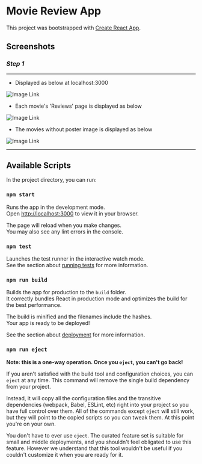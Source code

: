 # Movie Review App

This project was bootstrapped with [Create React App](https://github.com/facebook/create-react-app).

## Screenshots

### _Step 1_
---
- Displayed as below at localhost:3000 

 ![Image Link](https://github.ccs.neu.edu/NEU-CS5610-SU22/Jiyoon_Clover_Jeong-HWimg/blob/main/localhost3000.png)

- Each movie's 'Reviews' page is displayed as below

![Image Link](https://github.ccs.neu.edu/NEU-CS5610-SU22/Jiyoon_Clover_Jeong-HWimg/blob/main/TheGreatTrain.png)


- The movies without poster image is displayed as below

![Image Link](https://github.ccs.neu.edu/NEU-CS5610-SU22/Jiyoon_Clover_Jeong-HWimg/blob/main/placeholder.png)

---



## Available Scripts

In the project directory, you can run:

### `npm start`

Runs the app in the development mode.\
Open [http://localhost:3000](http://localhost:3000) to view it in your browser.

The page will reload when you make changes.\
You may also see any lint errors in the console.

### `npm test`

Launches the test runner in the interactive watch mode.\
See the section about [running tests](https://facebook.github.io/create-react-app/docs/running-tests) for more information.

### `npm run build`

Builds the app for production to the `build` folder.\
It correctly bundles React in production mode and optimizes the build for the best performance.

The build is minified and the filenames include the hashes.\
Your app is ready to be deployed!

See the section about [deployment](https://facebook.github.io/create-react-app/docs/deployment) for more information.

### `npm run eject`

**Note: this is a one-way operation. Once you `eject`, you can't go back!**

If you aren't satisfied with the build tool and configuration choices, you can `eject` at any time. This command will remove the single build dependency from your project.

Instead, it will copy all the configuration files and the transitive dependencies (webpack, Babel, ESLint, etc) right into your project so you have full control over them. All of the commands except `eject` will still work, but they will point to the copied scripts so you can tweak them. At this point you're on your own.

You don't have to ever use `eject`. The curated feature set is suitable for small and middle deployments, and you shouldn't feel obligated to use this feature. However we understand that this tool wouldn't be useful if you couldn't customize it when you are ready for it.


